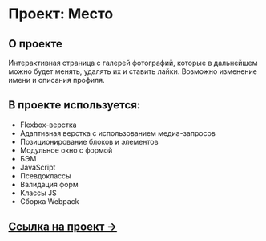 # Проект: Место

## О проекте
Интерактивная страница с галерей фотографий, которые в дальнейшем можно будет менять, удалять их и ставить лайки. Возможно изменение имени и описания профиля.

## В проекте используется:
* Flexbox-верстка
* Адаптивная верстка с использованием медиа-запросов
* Позиционирование блоков и элементов
* Модульное окно с формой
* БЭМ
* JavaScript
* Псевдоклассы
* Валидация форм
* Классы JS
* Сборка Webpack

## [Ссылка на проект &rarr;](https://verachernushina.github.io/mesto/index.html)
